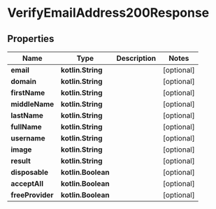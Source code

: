 
# VerifyEmailAddress200Response

## Properties
| Name | Type | Description | Notes |
| ------------ | ------------- | ------------- | ------------- |
| **email** | **kotlin.String** |  |  [optional] |
| **domain** | **kotlin.String** |  |  [optional] |
| **firstName** | **kotlin.String** |  |  [optional] |
| **middleName** | **kotlin.String** |  |  [optional] |
| **lastName** | **kotlin.String** |  |  [optional] |
| **fullName** | **kotlin.String** |  |  [optional] |
| **username** | **kotlin.String** |  |  [optional] |
| **image** | **kotlin.String** |  |  [optional] |
| **result** | **kotlin.String** |  |  [optional] |
| **disposable** | **kotlin.Boolean** |  |  [optional] |
| **acceptAll** | **kotlin.Boolean** |  |  [optional] |
| **freeProvider** | **kotlin.Boolean** |  |  [optional] |



